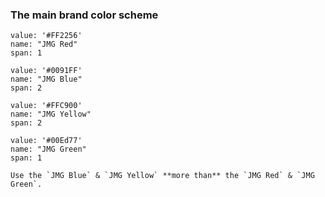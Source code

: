 ### The main brand color scheme

```color
value: '#FF2256'
name: "JMG Red"
span: 1
```

```color
value: '#0091FF'
name: "JMG Blue"
span: 2
```

```color
value: '#FFC900'
name: "JMG Yellow"
span: 2
```

```color
value: '#00Ed77'
name: "JMG Green"
span: 1
```

```hint|warning
Use the `JMG Blue` & `JMG Yellow` **more than** the `JMG Red` & `JMG Green`.
```